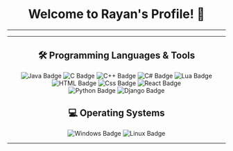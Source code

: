 <h1 align="center">Welcome to Rayan's Profile! 👋</h1>

---



---

<h2 align="center">🛠️ Programming Languages & Tools</h2>

<div align="center">
  <img src="https://img.shields.io/badge/Java-ED8B00?style=for-the-badge&logo=java&logoColor=white" alt="Java Badge" />
  <img src="https://img.shields.io/badge/C-A8B9CC?style=for-the-badge&logo=c&logoColor=white" alt="C Badge" />
  <img src="https://img.shields.io/badge/C++-00599C?style=for-the-badge&logo=cplusplus&logoColor=white" alt="C++ Badge" />
  <img src="https://img.shields.io/badge/C%23-239120?style=for-the-badge&logo=csharp&logoColor=white" alt="C# Badge" />
  <img src="https://img.shields.io/badge/Lua-2C2D72?style=for-the-badge&logo=lua&logoColor=white" alt="Lua Badge" />
</div>

<div align="center">
    <img src="https://img.shields.io/badge/HTML-5-orange?style=for-the-badge&logo=HTML&logoColor=white" alt="HTML Badge" >
    <img src="https://img.shields.io/badge/-CSS3-1572B6?logo=css3&logoColor=white&style=for-the-badge" alt="Css Badge">
    <img src="https://img.shields.io/badge/-React-61DAFB?logo=react&logoColor=white&style=for-the-badge" alt="React Badge">
</div>


<div align="center">
  <img src="https://img.shields.io/badge/Python-3776AB?style=for-the-badge&logo=python&logoColor=white" alt="Python Badge" >
  <img src="https://img.shields.io/badge/Django-092E20?style=for-the-badge&logo=django&logoColor=white" alt="Django Badge">
</div>


<h2 align="center">💻 Operating Systems</h2>

<div align="center">
  <img src="https://img.shields.io/badge/Windows-0078D6?style=for-the-badge&logo=windows&logoColor=white" alt="Windows Badge" />
  <img src="https://img.shields.io/badge/Linux-FCC624?style=for-the-badge&logo=linux&logoColor=black" alt="Linux Badge" />
</div>

---
